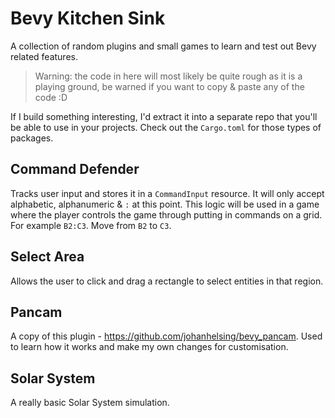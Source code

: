 # Bevy Kitchen Sink

A collection of random plugins and small games to learn and test out Bevy related features.

> Warning: the code in here will most likely be quite rough as it is a playing ground, be warned if you want to copy & paste any of the code :D

If I build something interesting, I'd extract it into a separate repo that you'll be able to use in your projects. Check out the `Cargo.toml` for those types of packages.

## Command Defender

Tracks user input and stores it in a `CommandInput` resource. It will only accept alphabetic, alphanumeric & `:` at this point. This logic will be used in a game where the player controls the game through putting in commands on a grid. For example `B2:C3`. Move from `B2` to `C3`.

## Select Area

Allows the user to click and drag a rectangle to select entities in that region.

## Pancam

A copy of this plugin - https://github.com/johanhelsing/bevy_pancam. Used to learn how it works and make my own changes for customisation.

## Solar System

A really basic Solar System simulation.